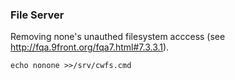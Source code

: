 
### File Server

Removing none's unauthed filesystem acccess (see http://fqa.9front.org/fqa7.html#7.3.3.1). 

    echo nonone >>/srv/cwfs.cmd
